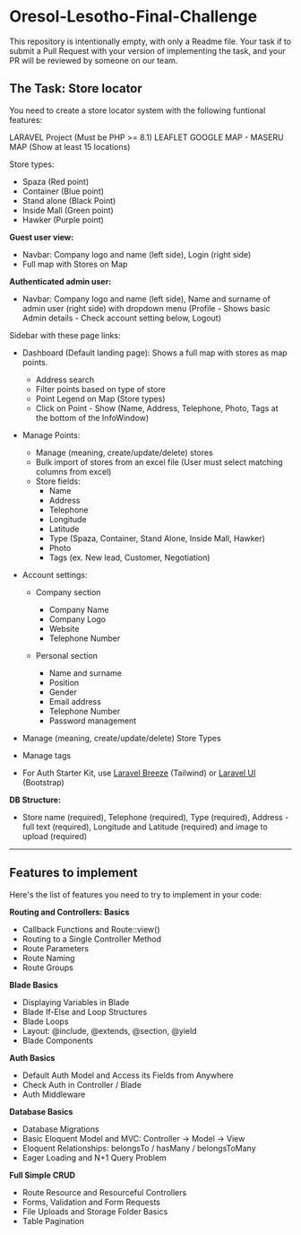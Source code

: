 # Oresol-Lesotho-Final-Challenge

This repository is intentionally empty, with only a Readme file. Your task if to submit a Pull Request with your version of implementing the task, and your PR will be reviewed by someone on our team.

## The Task: Store locator

You need to create a store locator system with the following funtional features:

LARAVEL Project (Must be PHP >= 8.1)
LEAFLET GOOGLE MAP - MASERU MAP (Show at least 15 locations)

Store types:
- Spaza (Red point)
- Container (Blue point)
- Stand alone (Black Point)
- Inside Mall (Green point)
- Hawker (Purple point)


**Guest user view:**
- Navbar: Company logo and name (left side), Login (right side)
- Full map with Stores on Map

**Authenticated admin user:**

- Navbar: Company logo and name (left side), Name and surname of admin user (right side) with dropdown menu (Profile - Shows basic Admin details - Check account setting below, Logout)

Sidebar with these page links:

- Dashboard (Default landing page): Shows a full map with stores as map points.
    - Address search
    - Filter points based on type of store
    - Point Legend on Map (Store types)
    - Click on Point - Show (Name, Address, Telephone, Photo, Tags at the bottom of the InfoWindow)

- Manage Points:
    - Manage (meaning, create/update/delete) stores
    - Bulk import of stores from an excel file (User must select matching columns from excel)
    - Store fields:
      - Name
      - Address
      - Telephone
      - Longitude
      - Latitude
      - Type (Spaza, Container, Stand Alone, Inside Mall, Hawker)
      - Photo
      - Tags (ex. New lead, Customer, Negotiation)

- Account settings:

    -  Company section
        -  Company Name
        -  Company Logo
        -  Website
        -  Telephone Number

    -  Personal section
        -  Name and surname
        -  Position
        -  Gender
        -  Email address
        -  Telephone Number
        -  Password management
     
- Manage (meaning, create/update/delete) Store Types
- Manage tags 
        
- For Auth Starter Kit, use [Laravel Breeze](https://github.com/laravel/breeze) (Tailwind) or [Laravel UI](https://github.com/laravel/ui) (Bootstrap) 


**DB Structure:**

- Store name (required), Telephone (required), Type (required), Address - full text (required), Longitude and Latitude (required) and image to upload (required)


-----

## Features to implement

Here's the list of features you need to try to implement in your code:

**Routing and Controllers: Basics**	

- Callback Functions and Route::view()
- Routing to a Single Controller Method	
- Route Parameters
- Route Naming	
- Route Groups	


**Blade Basics**

- Displaying Variables in Blade
- Blade If-Else and Loop Structures
- Blade Loops
- Layout: @include, @extends, @section, @yield
- Blade Components


**Auth Basics**	

- Default Auth Model and Access its Fields from Anywhere
- Check Auth in Controller / Blade
- Auth Middleware


**Database Basics**	

- Database Migrations
- Basic Eloquent Model and MVC: Controller -> Model -> View
- Eloquent Relationships: belongsTo / hasMany / belongsToMany
- Eager Loading and N+1 Query Problem


**Full Simple CRUD**	

- Route Resource and Resourceful Controllers
- Forms, Validation and Form Requests
- File Uploads and Storage Folder Basics
- Table Pagination

